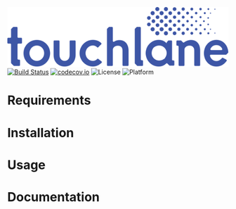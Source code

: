 ![LOGO](https://github.com/touchlane/Netapix/blob/master/assets/logo.svg)
[![Build Status](https://travis-ci.org/pkondrashkov/c_travis_coverage.svg?branch=master)](https://travis-ci.org/pkondrashkov/c_travis_coverage)
[![codecov.io](https://codecov.io/gh/touchlane/Netapix/branch/master/graph/badge.svg)](https://codecov.io/gh/codecov/Netapix/branch/master)
![License](https://img.shields.io/badge/license-MIT-blue.svg)
![Platform](https://img.shields.io/badge/platform-MacOS%2FUbuntu-lightgrey.svg)


# Requirements


# Installation


# Usage


# Documentation
